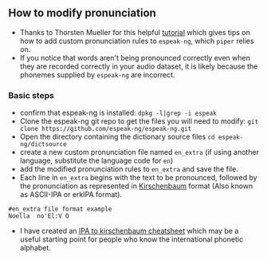 ## How to modify pronunciation 
- Thanks to Thorsten Mueller for this helpful [tutorial](https://www.youtube.com/watch?v=493xbPIQBSU) which gives tips on how to add custom pronunciation rules to `espeak-ng`, which `piper` relies on.
- If you notice that words aren't being pronounced correctly even when they are recorded correctly  in your audio dataset, it is likely because the phonemes supplied by `espeak-ng` are incorrect.
### Basic steps
- confirm that espeak-ng is installed: `dpkg -l|grep -i espeak`
- Clone the espeak-ng git repo to get the files you will need to modify:  `git clone https://github.com/espeak-ng/espeak-ng.git`
- Open the directory containing the dictionary source files `cd espeak-ng/dictsource`
- create a new custom pronunciation file named `en_extra`  (if using another language, substitute the language code for `en`)
- add the modified pronunciation rules to `en_extra` and save the file.
- Each line in `en_extra` begins with the text to be pronounced, followed by the pronunciation as represented in [Kirschenbaum](https://en.wikipedia.org/wiki/Kirshenbaum) format (Also known as ASCII-IPA or erkIPA format).

```
#en_extra file format example
Noella  no'El:V O
```

- I have created an [IPA to kirschenbaum cheatsheet](/docs/IPA_to_kirschenbaum_cheatsheet.md) which may be a useful starting point for people who know the international phonetic alphabet.
